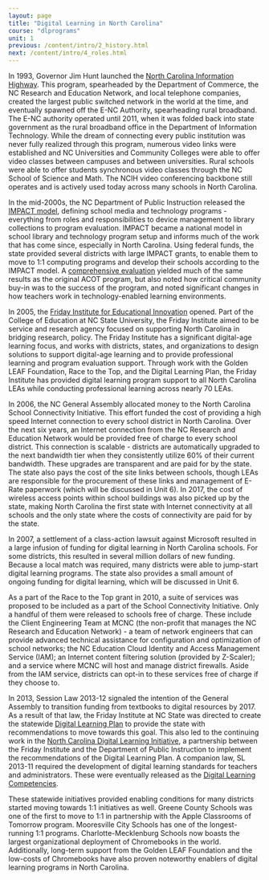 ```yaml
---
layout: page
title: "Digital Learning in North Carolina"
course: "dlprograms"
unit: 1
previous: /content/intro/2_history.html
next: /content/intro/4_roles.html
---
```

In 1993, Governor Jim Hunt launched the [North Carolina Information Highway][1]. This program, spearheaded by the Department of Commerce, the NC Research and Education Network, and local telephone companies, created the largest public switched network in the world at the time, and eventually spawned off the E-NC Authority, spearheading rural broadband. The E-NC authority operated until 2011, when it was folded back into state government as the rural broadband office in the Department of Information Technology. While the dream of connecting every public institution was never fully realized through this program, numerous video links were established and NC Universities and Community Colleges were able to offer video classes between campuses and between universities. Rural schools were able to offer students synchronous video classes through the NC School of Science and Math. The NCIH video conferencing backbone still operates and is actively used today across many schools in North Carolina.

In the mid-2000s, the NC Department of Public Instruction released the [IMPACT model][2], defining school media and technology programs - everything from roles and responsibilities to device management to library collections to program evaluation. IMPACT became a national model in school library and technology program setup and informs much of the work that has come since, especially in North Carolina. Using federal funds, the state provided several districts with large IMPACT grants, to enable them to move to 1:1 computing programs and develop their schools according to the IMPACT model. A [comprehensive evaluation][3] yielded much of the same results as the original ACOT program, but also noted how critical community buy-in was to the success of the program, and noted significant changes in how teachers work in technology-enabled learning environments.

In 2005, the [Friday Institute for Educational Innovation][4] opened.  Part of the College of Education at NC State University, the Friday Institute aimed to be service and research agency focused on supporting North Carolina in bridging research, policy. The Friday Institute has a significant digital-age learning focus, and works with districts, states, and organizations to design solutions to support digital-age learning and to provide professional learning and program evaluation support. Through work with the Golden LEAF Foundation, Race to the Top, and the Digital Learning Plan, the Friday Institute has provided digital learning program support to all North Carolina LEAs while conducting professional learning across nearly 70 LEAs.

In 2006, the NC General Assembly allocated money to the North Carolina School Connectivity Initiative. This effort funded the cost of providing a high speed Internet connection to every school district in North Carolina. Over the next six years, an Internet connection from the NC Research and Education Network would be provided free of charge to every school district. This connection is scalable - districts are automatically upgraded to the next bandwidth tier when they consistently utilize 60% of their current bandwidth. These upgrades are transparent and are paid for by the state. The state also pays the cost of the site links between schools, though LEAs are responsible for the procurement of these links and management of E-Rate paperwork (which will be discussed in Unit 6). In 2017, the cost of wireless access points within school buildings was also picked up by the state, making North Carolina the first state with Internet connectivity at all schools and the only state where the costs of connectivity are paid for by the state.

In 2007, a settlement of a class-action lawsuit against Microsoft resulted in a large infusion of funding for digital learning in North Carolina schools. For some districts, this resulted in several million dollars of new funding. Because a local match was required, many districts were able to jump-start digital learning programs. The state also provides a small amount of ongoing funding for digital learning, which will be discussed in Unit 6.

As a part of the Race to the Top grant in 2010, a suite of services was proposed to be included as a part of the School Connectivity Initiative. Only a handful of them were released to schools free of charge. These include the Client Engineering Team at MCNC (the non-profit that manages the NC Research and Education Network) - a team of network engineers that can provide advanced technical assistance for configuration and optimization of school networks; the NC Education Cloud Identity and Access Management Service (IAM); an Internet content filtering solution (provided by Z-Scaler); and a service where MCNC will host and manage district firewalls. Aside from the IAM service, districts can opt-in to these services free of charge if they choose to.

In 2013, Session Law 2013-12 signaled the intention of the General Assembly to transition funding from textbooks to digital resources by 2017. As a result of that law, the Friday Institute at NC State was directed to create the statewide [Digital Learning Plan][5] to provide the state with recommendations to move towards this goal. This also led to the continuing work in the [North Carolina Digital Learning Initiative][6], a partnership between the Friday Institute and the Department of Public Instruction to implement the recommendations of the Digital Learning Plan. A companion law, SL 2013-11 required the development of digital learning standards for teachers and administrators. These were eventually released as the [Digital Learning Competencies][7].

These statewide initiatives provided enabling conditions for many districts started moving towards 1:1 initiatives as well. Greene County Schools was one of the first to move to 1:1 in partnership with the Apple Classrooms of Tomorrow program. Mooresville City Schools has one of the longest-running 1:1 programs. Charlotte-Mecklenburg Schools now boasts the largest organizational deployment of Chromebooks in the world. Additionally, long-term support from the Golden LEAF Foundation and the low-costs of Chromebooks have also proven noteworthy enablers of digital learning programs in North Carolina.

[1]:	https://www.ibiblio.org/darlene/NC-Info
[2]:	https://web.archive.org/web/20100818134625/http://www.ncwiseowl.org/Impact/TOC.htm
[3]:	https://eval.fi.ncsu.edu/friday-institute-evaluation-team-reports/evaluation-impact-model/
[4]:	http://www.fi.ncsu.edu
[5]:	https://ncdli.fi.ncsu.edu/dlplan/
[6]:	https://ncdli.fi.ncsu.edu/index.html
[7]:	https://www.dpi.nc.gov/districts-schools/districts-schools-support/digital-teaching-and-learning/dtl-standards#nc-educators-digital-learning-competencies